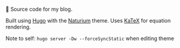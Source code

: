 :tada: Source code for my blog.

Built using [Hugo](https://gohugo.io/) with the [Naturium](https://github.com/mobybit/hugo-natrium-theme/tree/master) theme. Uses [KaTeX](https://katex.org/) for equation rendering.

Note to self: `hugo server -Dw --forceSyncStatic` when editing theme
